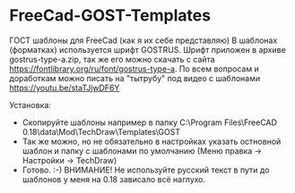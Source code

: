 # FreeCad-GOST-Templates
ГОСТ шаблоны для FreeCad (как я их себе представляю)
В шаблонах (форматках) используется шрифт GOSTRUS.
Шрифт приложен в архиве gostrus-type-a.zip, так же его можно скачать с сайта https://fontlibrary.org/ru/font/gostrus-type-a.
По всем вопросам и доработкам можно писать на "тытрубу" под видео с шаблонами https://youtu.be/staTJjwDF6Y

Установка:
- Скопируйте шаблоны например в папку C:\Program Files\FreeCAD 0.18\data\Mod\TechDraw\Templates\GOST
- Так же можно, но не обязательно в настройках указать остновной шаблон и папку с шаблонами по умолчанию (Меню правка -> Настройки -> TechDraw)
- Готово. :-)
ВНИМАНИЕ! Не используйте русский текст в пути до шаблонов у меня на 0.18 зависало всё наглухо.
